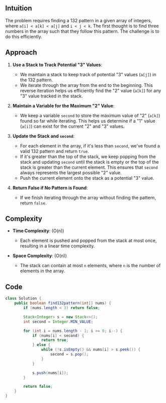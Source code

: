 ## Intuition
The problem requires finding a 132 pattern in a given array of integers, where `a[i] < a[k] < a[j]` and `i < j < k`. The first thought is to find three numbers in the array such that they follow this pattern. The challenge is to do this efficiently.

## Approach
1. **Use a Stack to Track Potential "3" Values**:
   - We maintain a stack to keep track of potential "3" values (`a[j]`) in the 132 pattern.
   - We iterate through the array from the end to the beginning. This reverse iteration helps us efficiently find the "2" value (`a[k]`) for any "3" value tracked in the stack.

2. **Maintain a Variable for the Maximum "2" Value**:
   - We keep a variable `second` to store the maximum value of "2" (`a[k]`) found so far while iterating. This helps us determine if a "1" value (`a[i]`) can exist for the current "2" and "3" values.

3. **Update the Stack and `second`**:
   - For each element in the array, if it's less than `second`, we've found a valid 132 pattern and return `true`.
   - If it's greater than the top of the stack, we keep popping from the stack and updating `second` until the stack is empty or the top of the stack is greater than the current element. This ensures that `second` always represents the largest possible "2" value.
   - Push the current element onto the stack as a potential "3" value.

4. **Return False if No Pattern is Found**:
   - If we finish iterating through the array without finding the pattern, return `false`.

## Complexity
- **Time Complexity**: \(O(n)\)
  - Each element is pushed and popped from the stack at most once, resulting in a linear time complexity.

- **Space Complexity**: \(O(n)\)
  - The stack can contain at most `n` elements, where `n` is the number of elements in the array.

## Code
```java
class Solution {
    public boolean find132pattern(int[] nums) {
        if (nums.length < 3) return false;

        Stack<Integer> s = new Stack<>();
        int second = Integer.MIN_VALUE;

        for (int i = nums.length - 1; i >= 0; i--) {
            if (nums[i] < second) {
                return true;
            } else {
                while (!s.isEmpty() && nums[i] > s.peek()) {
                    second = s.pop();
                }
            }

            s.push(nums[i]);
        }

        return false;
    }
}
```
